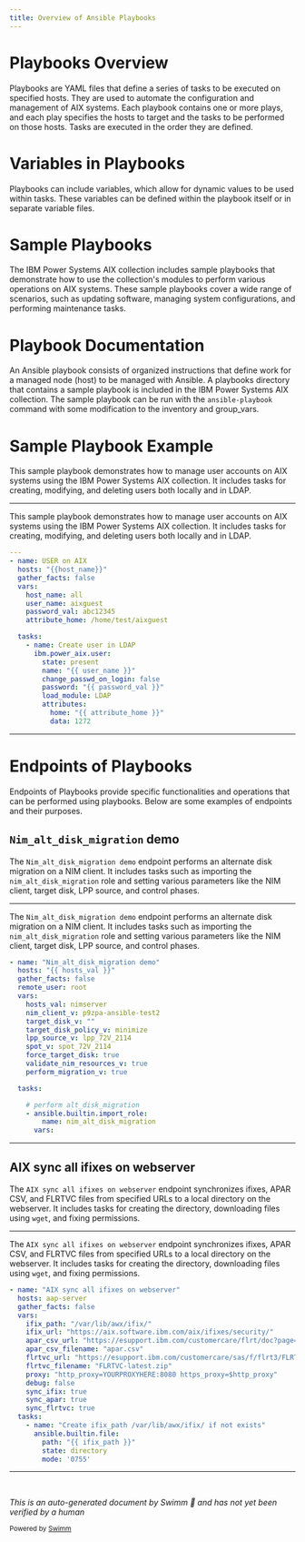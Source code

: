 ```yaml
---
title: Overview of Ansible Playbooks
---
```

# Playbooks Overview

Playbooks are YAML files that define a series of tasks to be executed on specified hosts. They are used to automate the configuration and management of AIX systems. Each playbook contains one or more plays, and each play specifies the hosts to target and the tasks to be performed on those hosts. Tasks are executed in the order they are defined.

# Variables in Playbooks

Playbooks can include variables, which allow for dynamic values to be used within tasks. These variables can be defined within the playbook itself or in separate variable files.

# Sample Playbooks

The IBM Power Systems AIX collection includes sample playbooks that demonstrate how to use the collection's modules to perform various operations on AIX systems. These sample playbooks cover a wide range of scenarios, such as updating software, managing system configurations, and performing maintenance tasks.

# Playbook Documentation

An Ansible playbook consists of organized instructions that define work for a managed node (host) to be managed with Ansible. A playbooks directory that contains a sample playbook is included in the IBM Power Systems AIX collection. The sample playbook can be run with the `ansible-playbook` command with some modification to the inventory and group_vars.

# Sample Playbook Example

This sample playbook demonstrates how to manage user accounts on AIX systems using the IBM Power Systems AIX collection. It includes tasks for creating, modifying, and deleting users both locally and in LDAP.

<SwmSnippet path="/playbooks/demo_user.yml" line="1">

---

This sample playbook demonstrates how to manage user accounts on AIX systems using the IBM Power Systems AIX collection. It includes tasks for creating, modifying, and deleting users both locally and in LDAP.

```yaml
---
- name: USER on AIX
  hosts: "{{host_name}}"
  gather_facts: false
  vars:
    host_name: all
    user_name: aixguest
    password_val: abc12345
    attribute_home: /home/test/aixguest

  tasks:
    - name: Create user in LDAP
      ibm.power_aix.user:
        state: present
        name: "{{ user_name }}"
        change_passwd_on_login: false
        password: "{{ password_val }}"
        load_module: LDAP
        attributes:
          home: "{{ attribute_home }}"
          data: 1272
```

---

</SwmSnippet>

# Endpoints of Playbooks

Endpoints of Playbooks provide specific functionalities and operations that can be performed using playbooks. Below are some examples of endpoints and their purposes.

## <SwmToken path="playbooks/demo_nim_alt_disk_migration.yml" pos="13:6:6" line-data="- name: &quot;Nim_alt_disk_migration demo&quot;">`Nim_alt_disk_migration`</SwmToken> demo

The <SwmToken path="playbooks/demo_nim_alt_disk_migration.yml" pos="13:6:8" line-data="- name: &quot;Nim_alt_disk_migration demo&quot;">`Nim_alt_disk_migration demo`</SwmToken> endpoint performs an alternate disk migration on a NIM client. It includes tasks such as importing the <SwmToken path="playbooks/demo_nim_alt_disk_migration.yml" pos="32:4:4" line-data="        name: nim_alt_disk_migration">`nim_alt_disk_migration`</SwmToken> role and setting various parameters like the NIM client, target disk, LPP source, and control phases.

<SwmSnippet path="/playbooks/demo_nim_alt_disk_migration.yml" line="13">

---

The <SwmToken path="playbooks/demo_nim_alt_disk_migration.yml" pos="13:6:8" line-data="- name: &quot;Nim_alt_disk_migration demo&quot;">`Nim_alt_disk_migration demo`</SwmToken> endpoint performs an alternate disk migration on a NIM client. It includes tasks such as importing the <SwmToken path="playbooks/demo_nim_alt_disk_migration.yml" pos="32:4:4" line-data="        name: nim_alt_disk_migration">`nim_alt_disk_migration`</SwmToken> role and setting various parameters like the NIM client, target disk, LPP source, and control phases.

```yaml
- name: "Nim_alt_disk_migration demo"
  hosts: "{{ hosts_val }}"
  gather_facts: false
  remote_user: root
  vars:
    hosts_val: nimserver
    nim_client_v: p9zpa-ansible-test2
    target_disk_v: ""
    target_disk_policy_v: minimize
    lpp_source_v: lpp_72V_2114
    spot_v: spot_72V_2114
    force_target_disk: true
    validate_nim_resources_v: true
    perform_migration_v: true

  tasks:

    # perform alt_disk_migration
    - ansible.builtin.import_role:
        name: nim_alt_disk_migration
      vars:
```

---

</SwmSnippet>

## AIX sync all ifixes on webserver

The <SwmToken path="playbooks/demo_shell_flrtvc_wget_ifix.yml" pos="8:6:16" line-data="- name: &quot;AIX sync all ifixes on webserver&quot;">`AIX sync all ifixes on webserver`</SwmToken> endpoint synchronizes ifixes, APAR CSV, and FLRTVC files from specified URLs to a local directory on the webserver. It includes tasks for creating the directory, downloading files using <SwmToken path="playbooks/demo_shell_flrtvc_wget_ifix.yml" pos="32:13:13" line-data="        cmd: &quot;{{ proxy }} wget -q -nc -r -np -nd --no-check-certificate  -l 1 -A .tar,.asc,.sig  {{ ifix_url }} &quot;">`wget`</SwmToken>, and fixing permissions.

<SwmSnippet path="/playbooks/demo_shell_flrtvc_wget_ifix.yml" line="8">

---

The <SwmToken path="playbooks/demo_shell_flrtvc_wget_ifix.yml" pos="8:6:16" line-data="- name: &quot;AIX sync all ifixes on webserver&quot;">`AIX sync all ifixes on webserver`</SwmToken> endpoint synchronizes ifixes, APAR CSV, and FLRTVC files from specified URLs to a local directory on the webserver. It includes tasks for creating the directory, downloading files using <SwmToken path="playbooks/demo_shell_flrtvc_wget_ifix.yml" pos="32:13:13" line-data="        cmd: &quot;{{ proxy }} wget -q -nc -r -np -nd --no-check-certificate  -l 1 -A .tar,.asc,.sig  {{ ifix_url }} &quot;">`wget`</SwmToken>, and fixing permissions.

```yaml
- name: "AIX sync all ifixes on webserver"
  hosts: aap-server
  gather_facts: false
  vars:
    ifix_path: "/var/lib/awx/ifix/"
    ifix_url: "https://aix.software.ibm.com/aix/ifixes/security/"
    apar_csv_url: "https://esupport.ibm.com/customercare/flrt/doc?page=aparCSV"
    apar_csv_filename: "apar.csv"
    flrtvc_url: "https://esupport.ibm.com/customercare/sas/f/flrt3/FLRTVC-latest.zip"
    flrtvc_filename: "FLRTVC-latest.zip"
    proxy: "http_proxy=YOURPROXYHERE:8080 https_proxy=$http_proxy"
    debug: false
    sync_ifix: true
    sync_apar: true
    sync_flrtvc: true
  tasks:
    - name: "Create ifix_path /var/lib/awx/ifix/ if not exists"
      ansible.builtin.file:
        path: "{{ ifix_path }}"
        state: directory
        mode: '0755'
```

---

</SwmSnippet>

&nbsp;

*This is an auto-generated document by Swimm 🌊 and has not yet been verified by a human*

<SwmMeta version="3.0.0" repo-id="Z2l0aHViJTNBJTNBYW5zaWJsZS1wb3dlci1haXglM0ElM0Fzd2ltbWlv" repo-name="ansible-power-aix"><sup>Powered by [Swimm](/)</sup></SwmMeta>
